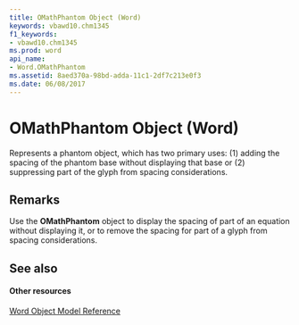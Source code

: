 ```yaml
---
title: OMathPhantom Object (Word)
keywords: vbawd10.chm1345
f1_keywords:
- vbawd10.chm1345
ms.prod: word
api_name:
- Word.OMathPhantom
ms.assetid: 8aed370a-98bd-adda-11c1-2df7c213e0f3
ms.date: 06/08/2017
---
```



# OMathPhantom Object (Word)

Represents a phantom object, which has two primary uses: (1) adding the spacing of the phantom base without displaying that base or (2) suppressing part of the glyph from spacing considerations.


## Remarks

Use the **OMathPhantom** object to display the spacing of part of an equation without displaying it, or to remove the spacing for part of a glyph from spacing considerations.


## See also


#### Other resources



[Word Object Model Reference](http://msdn.microsoft.com/library/be452561-b436-bb9b-6f94-3faa9a74a6fd%28Office.15%29.aspx)

